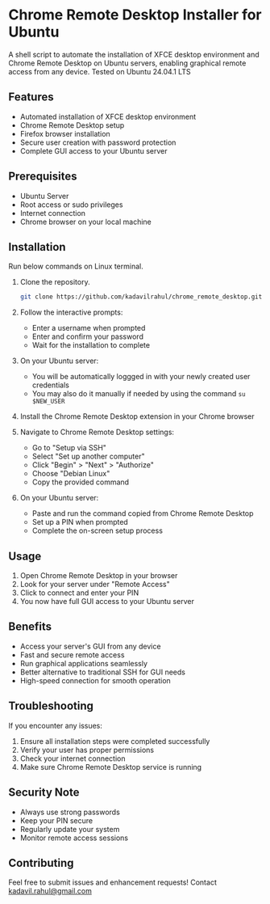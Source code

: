 # Chrome Remote Desktop Installer for Ubuntu

A shell script to automate the installation of XFCE desktop environment and Chrome Remote Desktop on Ubuntu servers, enabling graphical remote access from any device.
Tested on Ubuntu 24.04.1 LTS

## Features

- Automated installation of XFCE desktop environment
- Chrome Remote Desktop setup
- Firefox browser installation
- Secure user creation with password protection
- Complete GUI access to your Ubuntu server

## Prerequisites

- Ubuntu Server 
- Root access or sudo privileges
- Internet connection
- Chrome browser on your local machine

## Installation

Run below commands on Linux terminal.

1. Clone the repository. 
   ```bash
   git clone https://github.com/kadavilrahul/chrome_remote_desktop.git && cd chrome_remote_desktop && bash install_chrome_remote_desktop.sh
   ```
2. Follow the interactive prompts:
   - Enter a username when prompted
   - Enter and confirm your password
   - Wait for the installation to complete

3. On your Ubuntu server:
   - You will be automatically loggged in with your newly created user credentials
   - You may also do it manually if needed by using the command `su $NEW_USER`  
    
4. Install the Chrome Remote Desktop extension in your Chrome browser

5. Navigate to Chrome Remote Desktop settings:
   - Go to "Setup via SSH"
   - Select "Set up another computer"
   - Click "Begin" > "Next" > "Authorize"
   - Choose "Debian Linux"
   - Copy the provided command

6. On your Ubuntu server:
   - Paste and run the command copied from Chrome Remote Desktop
   - Set up a PIN when prompted
   - Complete the on-screen setup process

## Usage

1. Open Chrome Remote Desktop in your browser
2. Look for your server under "Remote Access"
3. Click to connect and enter your PIN
4. You now have full GUI access to your Ubuntu server

## Benefits

- Access your server's GUI from any device
- Fast and secure remote access
- Run graphical applications seamlessly
- Better alternative to traditional SSH for GUI needs
- High-speed connection for smooth operation

## Troubleshooting

If you encounter any issues:
1. Ensure all installation steps were completed successfully
2. Verify your user has proper permissions
3. Check your internet connection
4. Make sure Chrome Remote Desktop service is running

## Security Note

- Always use strong passwords
- Keep your PIN secure
- Regularly update your system
- Monitor remote access sessions

## Contributing

Feel free to submit issues and enhancement requests!
Contact kadavil.rahul@gmail.com

